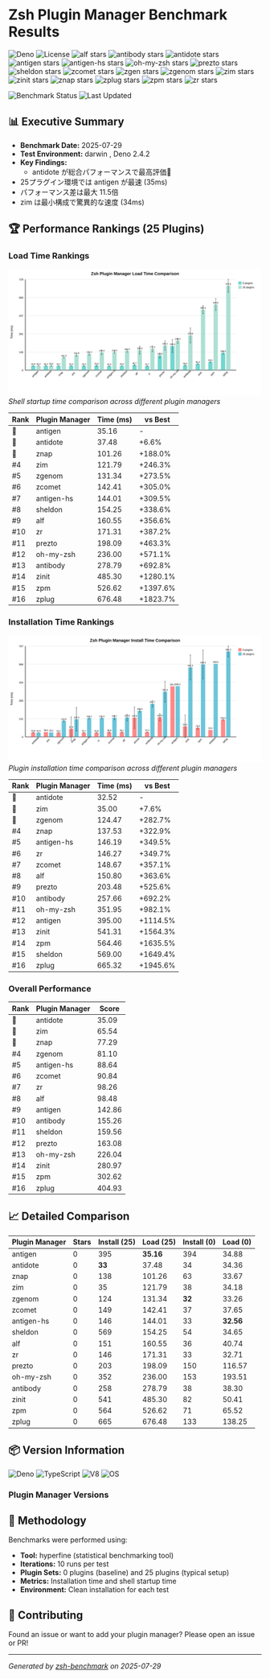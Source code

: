 # Zsh Plugin Manager Benchmark Results

![Deno](https://img.shields.io/badge/deno-1.46.0-black?logo=deno) ![License](https://img.shields.io/badge/license-MIT-blue) ![alf stars](https://img.shields.io/github/stars/psyrendust/alf?style=social&label=alf) ![antibody stars](https://img.shields.io/github/stars/getantibody/antibody?style=social&label=antibody) ![antidote stars](https://img.shields.io/github/stars/mattmc3/antidote?style=social&label=antidote) ![antigen stars](https://img.shields.io/github/stars/zsh-users/antigen?style=social&label=antigen)
![antigen-hs stars](https://img.shields.io/github/stars/Tarrasch/antigen-hs?style=social&label=antigen-hs) ![oh-my-zsh stars](https://img.shields.io/github/stars/ohmyzsh/ohmyzsh?style=social&label=oh-my-zsh) ![prezto stars](https://img.shields.io/github/stars/sorin-ionescu/prezto?style=social&label=prezto) ![sheldon stars](https://img.shields.io/github/stars/rossmacarthur/sheldon?style=social&label=sheldon) ![zcomet stars](https://img.shields.io/github/stars/agkozak/zcomet?style=social&label=zcomet) ![zgen stars](https://img.shields.io/github/stars/tarjoilija/zgen?style=social&label=zgen)
![zgenom stars](https://img.shields.io/github/stars/jandamm/zgenom?style=social&label=zgenom) ![zim stars](https://img.shields.io/github/stars/zimfw/zimfw?style=social&label=zim) ![zinit stars](https://img.shields.io/github/stars/zdharma-continuum/zinit?style=social&label=zinit) ![znap stars](https://img.shields.io/github/stars/marlonrichert/zsh-snap?style=social&label=znap) ![zplug stars](https://img.shields.io/github/stars/zplug/zplug?style=social&label=zplug) ![zpm stars](https://img.shields.io/github/stars/zpm-zsh/zpm?style=social&label=zpm)
![zr stars](https://img.shields.io/github/stars/jedahan/zr?style=social&label=zr)

![Benchmark Status](https://img.shields.io/badge/benchmark%20status-automated-brightgreen)
![Last Updated](https://img.shields.io/badge/last%20updated-2025-07-29-blue)

## 📊 Executive Summary

- **Benchmark Date:** 2025-07-29
- **Test Environment:** darwin , Deno 2.4.2
- **Key Findings:**
  - antidote が総合パフォーマンスで最高評価🥇
- 25プラグイン環境では antigen が最速 (35ms)
- パフォーマンス差は最大 11.5倍
- zim は最小構成で驚異的な速度 (34ms)

## 🏆 Performance Rankings (25 Plugins)

### Load Time Rankings

![Load Time Comparison](results/load-time-comparison-chart.svg)
_Shell startup time comparison across different plugin managers_

| Rank | Plugin Manager | Time (ms) | vs Best |
|------|----------------|-----------|---------|
| 🥇 | antigen | 35.16 | - |
| 🥈 | antidote | 37.48 | +6.6% |
| 🥉 | znap | 101.26 | +188.0% |
| #4 | zim | 121.79 | +246.3% |
| #5 | zgenom | 131.34 | +273.5% |
| #6 | zcomet | 142.41 | +305.0% |
| #7 | antigen-hs | 144.01 | +309.5% |
| #8 | sheldon | 154.25 | +338.6% |
| #9 | alf | 160.55 | +356.6% |
| #10 | zr | 171.31 | +387.2% |
| #11 | prezto | 198.09 | +463.3% |
| #12 | oh-my-zsh | 236.00 | +571.1% |
| #13 | antibody | 278.79 | +692.8% |
| #14 | zinit | 485.30 | +1280.1% |
| #15 | zpm | 526.62 | +1397.6% |
| #16 | zplug | 676.48 | +1823.7% |

### Installation Time Rankings

![Installation Time Comparison](results/install-time-comparison-chart.svg)
_Plugin installation time comparison across different plugin managers_

| Rank | Plugin Manager | Time (ms) | vs Best |
|------|----------------|-----------|---------|
| 🥇 | antidote | 32.52 | - |
| 🥈 | zim | 35.00 | +7.6% |
| 🥉 | zgenom | 124.47 | +282.7% |
| #4 | znap | 137.53 | +322.9% |
| #5 | antigen-hs | 146.19 | +349.5% |
| #6 | zr | 146.27 | +349.7% |
| #7 | zcomet | 148.67 | +357.1% |
| #8 | alf | 150.80 | +363.6% |
| #9 | prezto | 203.48 | +525.6% |
| #10 | antibody | 257.66 | +692.2% |
| #11 | oh-my-zsh | 351.95 | +982.1% |
| #12 | antigen | 395.00 | +1114.5% |
| #13 | zinit | 541.31 | +1564.3% |
| #14 | zpm | 564.46 | +1635.5% |
| #15 | sheldon | 569.00 | +1649.4% |
| #16 | zplug | 665.32 | +1945.6% |

### Overall Performance

| Rank | Plugin Manager | Score |
|------|----------------|-------|
| 🥇 | antidote | 35.09 |
| 🥈 | zim | 65.54 |
| 🥉 | znap | 77.29 |
| #4 | zgenom | 81.10 |
| #5 | antigen-hs | 88.64 |
| #6 | zcomet | 90.84 |
| #7 | zr | 98.26 |
| #8 | alf | 98.48 |
| #9 | antigen | 142.86 |
| #10 | antibody | 155.26 |
| #11 | sheldon | 159.56 |
| #12 | prezto | 163.08 |
| #13 | oh-my-zsh | 226.04 |
| #14 | zinit | 280.97 |
| #15 | zpm | 302.62 |
| #16 | zplug | 404.93 |

## 📈 Detailed Comparison

| Plugin Manager | Stars | Install (25) | Load (25) | Install (0) | Load (0) |
|---|---|---|---|---|---|
| antigen | 0 | 395 | **35.16** | 394 | 34.88 |
| antidote | 0 | **33** | 37.48 | 34 | 34.36 |
| znap | 0 | 138 | 101.26 | 63 | 33.67 |
| zim | 0 | 35 | 121.79 | 38 | 34.18 |
| zgenom | 0 | 124 | 131.34 | **32** | 33.26 |
| zcomet | 0 | 149 | 142.41 | 37 | 37.65 |
| antigen-hs | 0 | 146 | 144.01 | 33 | **32.56** |
| sheldon | 0 | 569 | 154.25 | 54 | 34.65 |
| alf | 0 | 151 | 160.55 | 36 | 40.74 |
| zr | 0 | 146 | 171.31 | 33 | 32.71 |
| prezto | 0 | 203 | 198.09 | 150 | 116.57 |
| oh-my-zsh | 0 | 352 | 236.00 | 153 | 193.51 |
| antibody | 0 | 258 | 278.79 | 38 | 38.30 |
| zinit | 0 | 541 | 485.30 | 82 | 50.41 |
| zpm | 0 | 564 | 526.62 | 71 | 65.52 |
| zplug | 0 | 665 | 676.48 | 133 | 138.25 |

## 📦 Version Information

![Deno](https://img.shields.io/badge/Deno-v2.4.2-black?logo=deno&logoColor=white) ![TypeScript](https://img.shields.io/badge/TypeScript-v5.8.3-blue?logo=typescript&logoColor=white) ![V8](https://img.shields.io/badge/V8-v13.7.152.14--rusty-green?logo=v8&logoColor=white) ![OS](https://img.shields.io/badge/OS-macOS%20-lightgray?logo=apple&logoColor=white)

### Plugin Manager Versions


## 📝 Methodology

Benchmarks were performed using:

- **Tool:** hyperfine (statistical benchmarking tool)
- **Iterations:** 10 runs per test
- **Plugin Sets:** 0 plugins (baseline) and 25 plugins (typical setup)
- **Metrics:** Installation time and shell startup time
- **Environment:** Clean installation for each test

## 🤝 Contributing

Found an issue or want to add your plugin manager? Please open an issue or PR!

---

_Generated by [zsh-benchmark](https://github.com/your-repo/zsh-benchmark) on
2025-07-29_
